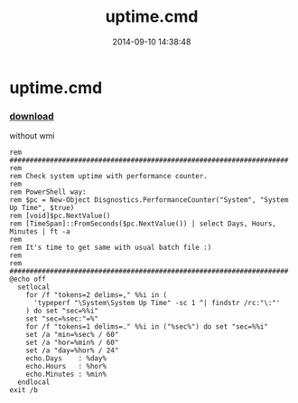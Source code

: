 ﻿---
pid:            5416
parent:         0
children:       
poster:         greg zakharov
title:          uptime.cmd
date:           2014-09-10 14:38:48
description:    without wmi
format:         posh
---

# uptime.cmd

### [download](5416.ps1)  

without wmi

```posh
rem #####################################################################
rem
rem Check system uptime with performance counter.
rem
rem PowerShell way:
rem $pc = New-Object Disgnostics.PerformanceCounter("System", "System Up Time", $true)
rem [void]$pc.NextValue()
rem [TimeSpan]::FromSeconds($pc.NextValue()) | select Days, Hours, Minutes | ft -a
rem
rem It's time to get same with usual batch file :)
rem
rem #####################################################################
@echo off
  setlocal
    for /f "tokens=2 delims=," %%i in (
      'typeperf "\System\System Up Time" -sc 1 ^| findstr /rc:"\:"'
    ) do set "sec=%%i"
    set "sec=%sec:"=%"
    for /f "tokens=1 delims=." %%i in ("%sec%") do set "sec=%%i"
    set /a "min=%sec% / 60"
    set /a "hor=%min% / 60"
    set /a "day=%hor% / 24"
    echo.Days    : %day%
    echo.Hours   : %hor%
    echo.Minutes : %min%
  endlocal
exit /b
```
